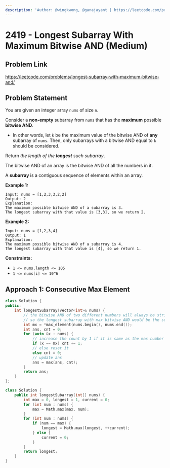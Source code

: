 ```yaml
---
description: 'Author: @wingkwong, @ganajayant | https://leetcode.com/problems/longest-subarray-with-maximum-bitwise-and/'
---
```


# 2419 - Longest Subarray With Maximum Bitwise AND (Medium) 

## Problem Link

https://leetcode.com/problems/longest-subarray-with-maximum-bitwise-and/

## Problem Statement

You are given an integer array `nums` of size `n`.

Consider a **non-empty** subarray from `nums` that has the **maximum** possible **bitwise AND**.

- In other words, let `k` be the maximum value of the bitwise AND of **any** subarray of `nums`. Then, only subarrays with a bitwise AND equal to `k` should be considered.

Return *the length of the **longest** such subarray*.

The bitwise AND of an array is the bitwise AND of all the numbers in it.

A **subarray** is a contiguous sequence of elements within an array.

**Example 1:**

```
Input: nums = [1,2,3,3,2,2]
Output: 2
Explanation:
The maximum possible bitwise AND of a subarray is 3.
The longest subarray with that value is [3,3], so we return 2.
```

**Example 2:**

```
Input: nums = [1,2,3,4]
Output: 1
Explanation:
The maximum possible bitwise AND of a subarray is 4.
The longest subarray with that value is [4], so we return 1.
```

**Constraints:**

- `1 <= nums.length <= 105`
- `1 <= nums[i] <= 10^6`

## Approach 1: Consecutive Max Element 

<Tabs>
<TabItem value="cpp" label="C++">
<SolutionAuthor name="@wingkwong"/>

```cpp
class Solution {
public:
    int longestSubarray(vector<int>& nums) {
        // the bitwise AND of two different numbers will always be strictly less than the maximum of those two numbers
        // so the longest subarray with max bitwise AND would be the subarray containing only the max numbers
        int mx = *max_element(nums.begin(), nums.end());
        int ans, cnt = 0;
        for (auto &x : nums) {
            // increase the count by 1 if it is same as the max number
            if (x == mx) cnt += 1;
            // else reset it
            else cnt = 0;
            // update ans
            ans = max(ans, cnt);
        }
        return ans;
    }
};
```

</TabItem>
<TabItem value="java" label="Java">
<SolutionAuthor name="@ganajayant"/>

```cpp
class Solution {
    public int longestSubarray(int[] nums) {
        int max = 0, longest = 1, current = 0;
        for (int num : nums) {
            max = Math.max(max, num);
        }
        for (int num : nums) {
            if (num == max) {
                longest = Math.max(longest, ++current);
            } else {
                current = 0;
            }
        }
        return longest;
    }
}
```

</TabItem>
</Tabs>